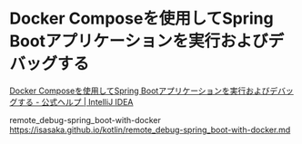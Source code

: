 # Docker Composeを使用してSpring Bootアプリケーションを実行およびデバッグする

[Docker Composeを使用してSpring Bootアプリケーションを実行およびデバッグする - 公式ヘルプ | IntelliJ IDEA](https://pleiades.io/help/idea/run-and-debug-a-spring-boot-application-using-docker-compose.html?keymap=secondary_macos)


remote_debug-spring_boot-with-docker
https://isasaka.github.io/kotlin/remote_debug-spring_boot-with-docker.md